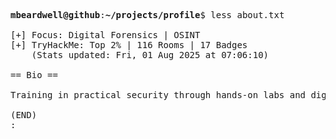 <pre>

<strong>mbeardwell@github</strong>:<strong>~/projects/profile</strong>$ less about.txt

[+] Focus: Digital Forensics | OSINT
[+] TryHackMe: Top 2% | 116 Rooms | 17 Badges
    (Stats updated: Fri, 01 Aug 2025 at 07:06:10)

== Bio ==

Training in practical security through hands-on labs and digital investigations.

(END)
:
</pre>
